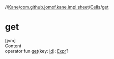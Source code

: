 //[Kane](../../index.md)/[com.github.jomof.kane.impl.sheet](../index.md)/[Cells](index.md)/[get](get.md)



# get  
[jvm]  
Content  
operator fun [get](get.md)(key: [Id](../../com.github.jomof.kane.impl/index.md#%5Bcom.github.jomof.kane.impl%2FId%2F%2F%2FPointingToDeclaration%2F%5D%2FClasslikes%2F-35300016)): [Expr](../../com.github.jomof.kane/-expr/index.md)?  



